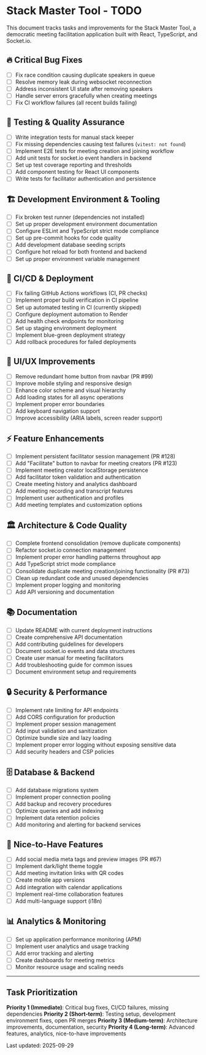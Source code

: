 # Stack Master Tool - TODO

This document tracks tasks and improvements for the Stack Master Tool, a democratic meeting facilitation application built with React, TypeScript, and Socket.io.

## 🔥 Critical Bug Fixes
- [ ] Fix race condition causing duplicate speakers in queue
- [ ] Resolve memory leak during websocket reconnection
- [ ] Address inconsistent UI state after removing speakers
- [ ] Handle server errors gracefully when creating meetings
- [ ] Fix CI workflow failures (all recent builds failing)

## 🧪 Testing & Quality Assurance
- [ ] Write integration tests for manual stack keeper
- [ ] Fix missing dependencies causing test failures (`vitest: not found`)
- [ ] Implement E2E tests for meeting creation and joining workflow
- [ ] Add unit tests for socket.io event handlers in backend
- [ ] Set up test coverage reporting and thresholds
- [ ] Add component testing for React UI components
- [ ] Write tests for facilitator authentication and persistence

## 🏗️ Development Environment & Tooling
- [ ] Fix broken test runner (dependencies not installed)
- [ ] Set up proper development environment documentation
- [ ] Configure ESLint and TypeScript strict mode compliance
- [ ] Set up pre-commit hooks for code quality
- [ ] Add development database seeding scripts
- [ ] Configure hot reload for both frontend and backend
- [ ] Set up proper environment variable management

## 🚀 CI/CD & Deployment
- [ ] Fix failing GitHub Actions workflows (CI, PR checks)
- [ ] Implement proper build verification in CI pipeline
- [ ] Set up automated testing in CI (currently skipped)
- [ ] Configure deployment automation to Render
- [ ] Add health check endpoints for monitoring
- [ ] Set up staging environment deployment
- [ ] Implement blue-green deployment strategy
- [ ] Add rollback procedures for failed deployments

## 🎨 UI/UX Improvements
- [ ] Remove redundant home button from navbar (PR #99)
- [ ] Improve mobile styling and responsive design
- [ ] Enhance color scheme and visual hierarchy
- [ ] Add loading states for all async operations
- [ ] Implement proper error boundaries
- [ ] Add keyboard navigation support
- [ ] Improve accessibility (ARIA labels, screen reader support)

## ⚡ Feature Enhancements
- [ ] Implement persistent facilitator session management (PR #128)
- [ ] Add "Facilitate" button to navbar for meeting creators (PR #123) 
- [ ] Implement meeting creator localStorage persistence
- [ ] Add facilitator token validation and authentication
- [ ] Create meeting history and analytics dashboard
- [ ] Add meeting recording and transcript features
- [ ] Implement user authentication and profiles
- [ ] Add meeting templates and customization options

## 🏛️ Architecture & Code Quality
- [ ] Complete frontend consolidation (remove duplicate components)
- [ ] Refactor socket.io connection management
- [ ] Implement proper error handling patterns throughout app
- [ ] Add TypeScript strict mode compliance
- [ ] Consolidate duplicate meeting creation/joining functionality (PR #73)
- [ ] Clean up redundant code and unused dependencies
- [ ] Implement proper logging and monitoring
- [ ] Add API versioning and documentation

## 📚 Documentation
- [ ] Update README with current deployment instructions
- [ ] Create comprehensive API documentation
- [ ] Add contributing guidelines for developers  
- [ ] Document socket.io events and data structures
- [ ] Create user manual for meeting facilitators
- [ ] Add troubleshooting guide for common issues
- [ ] Document environment setup and requirements

## 🔒 Security & Performance
- [ ] Implement rate limiting for API endpoints
- [ ] Add CORS configuration for production
- [ ] Implement proper session management
- [ ] Add input validation and sanitization
- [ ] Optimize bundle size and lazy loading
- [ ] Implement proper error logging without exposing sensitive data
- [ ] Add security headers and CSP policies

## 🗄️ Database & Backend
- [ ] Add database migrations system
- [ ] Implement proper connection pooling
- [ ] Add backup and recovery procedures
- [ ] Optimize queries and add indexing
- [ ] Implement data retention policies
- [ ] Add monitoring and alerting for backend services

## 🌟 Nice-to-Have Features
- [ ] Add social media meta tags and preview images (PR #67)
- [ ] Implement dark/light theme toggle
- [ ] Add meeting invitation links with QR codes
- [ ] Create mobile app versions
- [ ] Add integration with calendar applications
- [ ] Implement real-time collaboration features
- [ ] Add multi-language support (i18n)

## 📊 Analytics & Monitoring
- [ ] Set up application performance monitoring (APM)
- [ ] Implement user analytics and usage tracking
- [ ] Add error tracking and alerting
- [ ] Create dashboards for meeting metrics
- [ ] Monitor resource usage and scaling needs

---

## Task Prioritization

**Priority 1 (Immediate)**: Critical bug fixes, CI/CD failures, missing dependencies
**Priority 2 (Short-term)**: Testing setup, development environment fixes, open PR merges
**Priority 3 (Medium-term)**: Architecture improvements, documentation, security
**Priority 4 (Long-term)**: Advanced features, analytics, nice-to-have improvements

Last updated: 2025-09-29